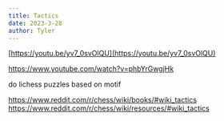 ```yaml
---
title: Tactics
date: 2023-3-28
author: Tyler
---
```


[https://youtu.be/yv7_0svOlQU](https://youtu.be/yv7_0svOlQU)

https://www.youtube.com/watch?v=phbYrGwgjHk

do lichess puzzles based on motif

https://www.reddit.com/r/chess/wiki/books/#wiki_tactics
https://www.reddit.com/r/chess/wiki/resources/#wiki_tactics
